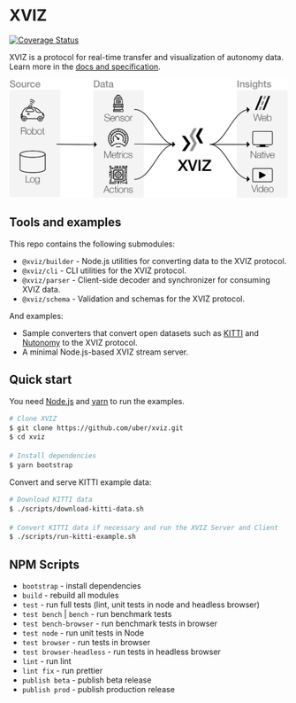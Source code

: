 # XVIZ

[![Coverage Status](https://coveralls.io/repos/github/uber/xviz/badge.svg?branch=master)](https://coveralls.io/github/uber/xviz?branch=master)

XVIZ is a protocol for real-time transfer and visualization of autonomy data. Learn more in the
[docs and specification](http://avs.auto/#/xviz).

![High Level Overview](docs/overview/images/high-level.png)

## Tools and examples

This repo contains the following submodules:

- `@xviz/builder` - Node.js utilities for converting data to the XVIZ protocol.
- `@xviz/cli` - CLI utilities for the XVIZ protocol.
- `@xviz/parser` - Client-side decoder and synchronizer for consuming XVIZ data.
- `@xviz/schema` - Validation and schemas for the XVIZ protocol.

And examples:

- Sample converters that convert open datasets such as
  [KITTI](http://www.cvlibs.net/datasets/kitti/raw_data.php) and [Nutonomy](https://nuscenes.org) to
  the XVIZ protocol.
- A minimal Node.js-based XVIZ stream server.

## Quick start

You need [Node.js](https://nodejs.org/en/) and [yarn](https://yarnpkg.com/lang/en/docs/install) to
run the examples.

```bash
# Clone XVIZ
$ git clone https://github.com/uber/xviz.git
$ cd xviz

# Install dependencies
$ yarn bootstrap
```

Convert and serve KITTI example data:

```bash
# Download KITTI data
$ ./scripts/download-kitti-data.sh

# Convert KITTI data if necessary and run the XVIZ Server and Client
$ ./scripts/run-kitti-example.sh
```

## NPM Scripts

- `bootstrap` - install dependencies
- `build` - rebuild all modules
- `test` - run full tests (lint, unit tests in node and headless browser)
- `test bench` | `bench` - run benchmark tests
- `test bench-browser` - run benchmark tests in browser
- `test node` - run unit tests in Node
- `test browser` - run tests in browser
- `test browser-headless` - run tests in headless browser
- `lint` - run lint
- `lint fix` - run prettier
- `publish beta` - publish beta release
- `publish prod` - publish production release
